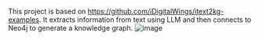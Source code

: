 This project is based on https://github.com/iDigitalWings/itext2kg-examples. It extracts information from text using LLM and then connects to Neo4j to generate a knowledge graph.
![image](https://github.com/user-attachments/assets/6b6b10a2-72da-4de4-bbbb-ac2c3e31a318)
